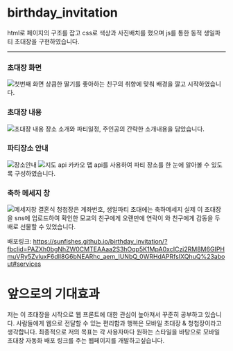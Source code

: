 # birthday_invitation
html로 페이지의 구조를 잡고 css로 색상과 사진배치를 했으며
js를 통한 동적 생일파티 초대장을 구현하였습니다.
***
### 초대장 화면
![첫번째 화면](https://github.com/user-attachments/assets/0706c4b3-a801-49db-857b-f6291934d848)
상큼한 딸기를 좋아하는 친구의 취향에 맞춰 배경을 깔고 시작하였습니다.

### 초대장 내용
![초대장 내용](https://github.com/user-attachments/assets/2aa17e06-73e1-4891-b250-0972f71f6fd2)
장소 소개와 파티일정, 주인공의 간략한 소개내용을 담았습니다.

### 파티장소 안내
![장소안내](https://github.com/user-attachments/assets/15f92aaf-ba68-4a86-90cc-21194ecc3c3f)
![지도 api](https://github.com/user-attachments/assets/27af94e1-09f1-401b-acf1-e29fe8395ab3)
카카오 맵 api를 사용하여 파티 장소를 한 눈에 알아볼 수 있도록 구성하였습니다.

### 축하 메세지 창 
![메세지창](https://github.com/user-attachments/assets/6b2dde2a-497d-48a2-914f-4df27d250ddc)
결혼식 청첩장은 계좌번호, 생일파티 초대에는 축하메세지
실제 이 초대장을 sns에 업로드하여 확인한 모교의 친구에게 오랜만에 연락이 와 친구에게 감동을 두 배로 선물할 수 있었습니다.


배포링크: https://sunfishes.github.io/birthday_invitation/?fbclid=PAZXh0bgNhZW0CMTEAAaa2S3hOqp5K1MpA0xcICzi2RM8M6GIPHmuVRy5ZvluxF6dIl8G6bNEARhc_aem_IUNbQ_0WRHdAPRfsIXQhuQ%23about#services

# 앞으로의 기대효과
저는 이 초대장을 시작으로 웹 프론트에 대한 관심이 높아져서 꾸준히 공부하고 있습니다.
사람들에게 웹으로 전달할 수 있는 편리함과 행복은 모바일 초대장 & 청첩장이라고 생각합니다.
최종적으로 저의 목표는 각 사용자마다 원하는 스타일을 바탕으로 모바일 초대장 자동화 배포 링크를 주는 웹페이지를 개발하고싶습니다.
